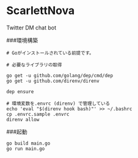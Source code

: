 # ScarlettNova
Twitter DM chat bot

###環境構築
```
# Goがインストールされている前提です。

# 必要なライブラリの取得

go get -u github.com/golang/dep/cmd/dep
go get -u github.com/direnv/direnv

dep ensure

# 環境変数を.envrc (direnv) で管理している
echo 'eval "$(direnv hook bash)"' >> ~/.bashrc
cp .envrc.sample .envrc
direnv allow
```

###起動
```
go build main.go  
go run main.go 
```